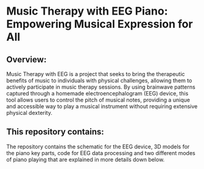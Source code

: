 # Music Therapy with EEG Piano: Empowering Musical Expression for All

## Overview:<br/>
Music Therapy with EEG is a project that seeks to bring the therapeutic benefits of music to individuals with physical challenges, allowing them to actively participate in music therapy sessions. By using brainwave patterns captured through a homemade electroencephalogram (EEG) device, this tool allows users to control the pitch of musical notes, providing a unique and accessible way to play a musical instrument without requiring extensive physical dexterity.

## This repository contains:<br/>
The repository contains the schematic for the EEG device, 3D models for the piano key parts, code for EEG data processing and two different modes of piano playing that are explained in more details down below.


